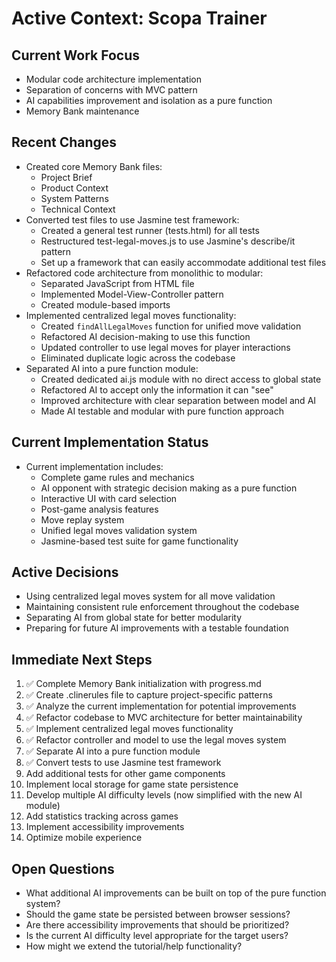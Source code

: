 # Active Context: Scopa Trainer

## Current Work Focus
- Modular code architecture implementation
- Separation of concerns with MVC pattern
- AI capabilities improvement and isolation as a pure function
- Memory Bank maintenance

## Recent Changes
- Created core Memory Bank files:
  - Project Brief
  - Product Context
  - System Patterns
  - Technical Context
- Converted test files to use Jasmine test framework:
  - Created a general test runner (tests.html) for all tests
  - Restructured test-legal-moves.js to use Jasmine's describe/it pattern
  - Set up a framework that can easily accommodate additional test files
- Refactored code architecture from monolithic to modular:
  - Separated JavaScript from HTML file
  - Implemented Model-View-Controller pattern
  - Created module-based imports
- Implemented centralized legal moves functionality:
  - Created `findAllLegalMoves` function for unified move validation
  - Refactored AI decision-making to use this function
  - Updated controller to use legal moves for player interactions
  - Eliminated duplicate logic across the codebase
- Separated AI into a pure function module:
  - Created dedicated ai.js module with no direct access to global state
  - Refactored AI to accept only the information it can "see"
  - Improved architecture with clear separation between model and AI
  - Made AI testable and modular with pure function approach

## Current Implementation Status
- Current implementation includes:
  - Complete game rules and mechanics
  - AI opponent with strategic decision making as a pure function
  - Interactive UI with card selection
  - Post-game analysis features
  - Move replay system
  - Unified legal moves validation system
  - Jasmine-based test suite for game functionality

## Active Decisions
- Using centralized legal moves system for all move validation
- Maintaining consistent rule enforcement throughout the codebase
- Separating AI from global state for better modularity
- Preparing for future AI improvements with a testable foundation

## Immediate Next Steps
1. ✅ Complete Memory Bank initialization with progress.md
2. ✅ Create .clinerules file to capture project-specific patterns
3. ✅ Analyze the current implementation for potential improvements
4. ✅ Refactor codebase to MVC architecture for better maintainability
5. ✅ Implement centralized legal moves functionality
6. ✅ Refactor controller and model to use the legal moves system
7. ✅ Separate AI into a pure function module
8. ✅ Convert tests to use Jasmine test framework
9. Add additional tests for other game components
10. Implement local storage for game state persistence
11. Develop multiple AI difficulty levels (now simplified with the new AI module)
12. Add statistics tracking across games
13. Implement accessibility improvements
14. Optimize mobile experience

## Open Questions
- What additional AI improvements can be built on top of the pure function system?
- Should the game state be persisted between browser sessions?
- Are there accessibility improvements that should be prioritized?
- Is the current AI difficulty level appropriate for the target users?
- How might we extend the tutorial/help functionality?
